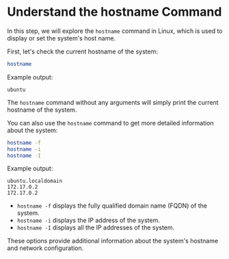 # Understand the hostname Command

In this step, we will explore the `hostname` command in Linux, which is used to display or set the system's host name.

First, let's check the current hostname of the system:

```bash
hostname
```

Example output:

```
ubuntu
```

The `hostname` command without any arguments will simply print the current hostname of the system.

You can also use the `hostname` command to get more detailed information about the system:

```bash
hostname -f
hostname -i
hostname -I
```

Example output:

```
ubuntu.localdomain
172.17.0.2
172.17.0.2
```

- `hostname -f` displays the fully qualified domain name (FQDN) of the system.
- `hostname -i` displays the IP address of the system.
- `hostname -I` displays all the IP addresses of the system.

These options provide additional information about the system's hostname and network configuration.
